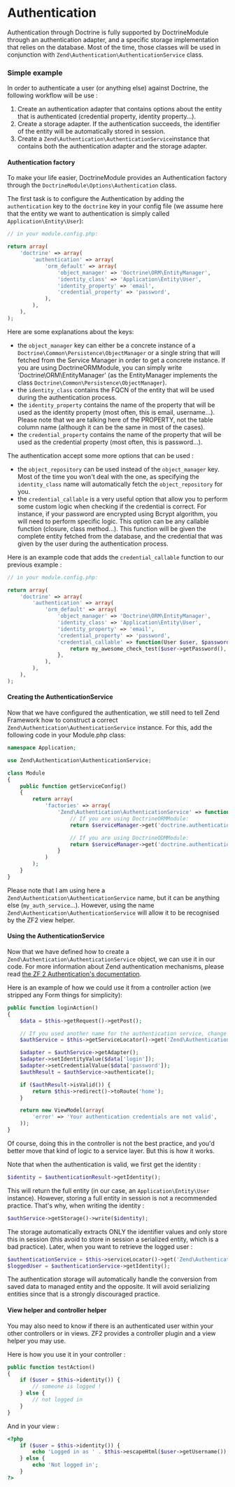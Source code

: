# Authentication

Authentication through Doctrine is fully supported by DoctrineModule through an authentication adapter, and a specific storage implementation that relies on the database. Most of the time, those classes will be used in conjunction with `Zend\Authentication\AuthenticationService` class.

### Simple example

In order to authenticate a user (or anything else) against Doctrine, the following workflow will be use :

1. Create an authentication adapter that contains options about the entity that is authenticated (credential property, identity property…).
2. Create a storage adapter. If the authentication succeeds, the identifier of the entity will be automatically stored in session.
3. Create a `Zend\Authentication\AuthenticationService`instance that contains both the authentication adapter and the storage adapter.

#### Authentication factory

To make your life easier, DoctrineModule provides an Authentication factory through the ``DoctrineModule\Options\Authentication`` class.

The first task is to configure the Authentication by adding the ``authentication`` key to the ``doctrine`` key in your config file (we assume here that the entity we want to authentication is simply called `Application\Entity\User`):

```php
// in your module.config.php:

return array(
    'doctrine' => array(
        'authentication' => array(
            'orm_default' => array(
                'object_manager' => 'Doctrine\ORM\EntityManager',
                'identity_class' => 'Application\Entity\User',
                'identity_property' => 'email',
                'credential_property' => 'password',
            ),
        ),
    ),
);
```

Here are some explanations about the keys:

* the `object_manager` key can either be a concrete instance of a `Doctrine\Common\Persistence\ObjectManager` or a single string that will fetched from the Service Manager in order to get a concrete instance. If you are using DoctrineORMModule, you can simply write 'Doctrine\ORM\EntityManager' (as the EntityManager implements the class `Doctrine\Common\Persistence\ObjectManager`).
* the `identity_class` contains the FQCN of the entity that will be used during the authentication process.
* the `identity_property` contains the name of the property that will be used as the identity property (most often, this is email, username…). Please note that we are talking here of the PROPERTY, not the table column name (although it can be the same in most of the cases).
* the `credential_property` contains the name of the property that will be used as the credential property (most often, this is password…).

The authentication accept some more options that can be used :

* the `object_repository` can be used instead of the `object_manager` key. Most of the time you won't deal with the one, as specifying the `identity_class` name will automatically fetch the `object_repository` for you.
* the `credential_callable` is a very useful option that allow you to perform some custom logic when checking if the credential is correct. For instance, if your password are encrypted using Bcrypt algorithm, you will need to perform specific logic. This option can be any callable function (closure, class method…). This function will be given the complete entity fetched from the database, and the credential that was given by the user during the authentication process.

Here is an example code that adds the `credential_callable` function to our previous example :

```php
// in your module.config.php:

return array(
    'doctrine' => array(
        'authentication' => array(
            'orm_default' => array(
                'object_manager' => 'Doctrine\ORM\EntityManager',
                'identity_class' => 'Application\Entity\User',
                'identity_property' => 'email',
                'credential_property' => 'password',
                'credential_callable' => function(User $user, $passwordGiven) {
                    return my_awesome_check_test($user->getPassword(), $passwordGiven);
                },
            ),
        ),
    ),
);
```

#### Creating the AuthenticationService

Now that we have configured the authentication, we still need to tell Zend Framework how to construct a correct ``Zend\Authentication\AuthenticationService`` instance. For this, add the following code in your Module.php class:

```php
namespace Application;

use Zend\Authentication\AuthenticationService;

class Module
{
    public function getServiceConfig()
    {
        return array(
            'factories' => array(
                'Zend\Authentication\AuthenticationService' => function($serviceManager) {
                    // If you are using DoctrineORMModule:
                    return $serviceManager->get('doctrine.authenticationservice.orm_default');

                    // If you are using DoctrineODMModule:
                    return $serviceManager->get('doctrine.authenticationservice.odm_default');
                }
            )
        );
    }
}
```

Please note that I am using here a ``Zend\Authentication\AuthenticationService`` name, but it can be anything else (``my_auth_service``…). However, using the name ``Zend\Authentication\AuthenticationService`` will allow it to be recognised by the ZF2 view helper.

#### Using the AuthenticationService

Now that we have defined how to create a `Zend\Authentication\AuthenticationService` object, we can use it in our code. For more information about Zend authentication mechanisms, please read [the ZF 2 Authentication's documentation](http://framework.zend.com/manual/2.0/en/modules/zend.authentication.intro.html).

Here is an example of how we could use it from a controller action (we stripped any Form things for simplicity):

```php
public function loginAction()
{
    $data = $this->getRequest()->getPost();

    // If you used another name for the authentication service, change it here
    $authService = $this->getServiceLocator()->get('Zend\Authentication\AuthenticationService');

    $adapter = $authService->getAdapter();
    $adapter->setIdentityValue($data['login']);
    $adapter->setCredentialValue($data['password']);
    $authResult = $authService->authenticate();

    if ($authResult->isValid()) {
        return $this->redirect()->toRoute('home');
    }

    return new ViewModel(array(
        'error' => 'Your authentication credentials are not valid',
    ));
}
```

Of course, doing this in the controller is not the best practice, and you'd better move that kind of logic to a service layer. But this is how it works.

Note that when the authentication is valid, we first get the identity :

```php
$identity = $authenticationResult->getIdentity();
```

This will return the full entity (in our case, an `Application\Entity\User` instance). However, storing a full entity in session is not a recommended practice. That's why, when writing the identity :

```php
$authService->getStorage()->write($identity);
```

The storage automatically extracts ONLY the identifier values and only store this in session (this avoid to store in session a serialized entity, which is a bad practice). Later, when you want to retrieve the logged user :

```php
$authenticationService = $this->serviceLocator()->get('Zend\Authentication\AuthenticationService');
$loggedUser = $authenticationService->getIdentity();
```

The authentication storage will automatically handle the conversion from saved data to managed entity and the opposite. It will avoid serializing entities since that is a strongly discouraged practice.

#### View helper and controller helper

You may also need to know if there is an authenticated user within your other controllers or in views. ZF2 provides a controller plugin and a view helper you may use.

Here is how you use it in your controller :

```php
public function testAction()
{
    if ($user = $this->identity()) {
        // someone is logged !
    } else {
        // not logged in
    }
}
```

And in your view :

```php
<?php
    if ($user = $this->identity()) {
        echo 'Logged in as ' . $this->escapeHtml($user->getUsername());
    } else {
        echo 'Not logged in';
    }
?>
```
